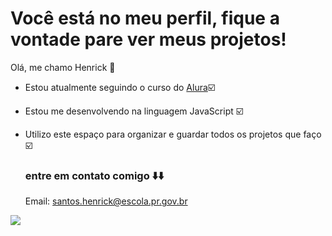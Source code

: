 # Você está no meu perfil, fique a vontade pare ver meus projetos!

Olá, me chamo Henrick 👋

 - Estou atualmente seguindo o curso do [Alura](https://ww.alura.com.br)☑️
 - Estou me desenvolvendo na linguagem JavaScript ☑️
 - Utilizo este espaço para organizar e guardar todos os projetos que faço ☑️

   ### entre em contato comigo ⬇️⬇️
   Email: santos.henrick@escola.pr.gov.br




![](https://github.com/user-attachments/assets/9a03cb28-9967-44ea-8af3-2020283d0080)



